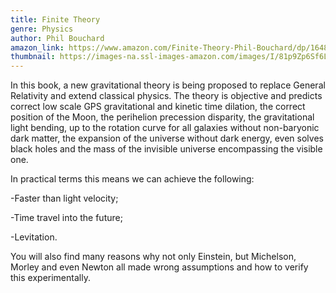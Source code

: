 ```yaml
---
title: Finite Theory
genre: Physics
author: Phil Bouchard
amazon_link: https://www.amazon.com/Finite-Theory-Phil-Bouchard/dp/164895300X/ref=sr_1_1?crid=K5DQDJDIRZ8Z&keywords=9781648953002&qid=1643614364&sprefix=%2Caps%2C578&sr=8-1
thumbnail: https://images-na.ssl-images-amazon.com/images/I/81p9Zp6Sf6L.jpg
---
```

In this book, a new gravitational theory is being proposed to replace General Relativity and extend classical physics. The theory is objective and predicts correct low scale GPS gravitational and kinetic time dilation, the correct position of the Moon, the perihelion precession disparity, the gravitational light bending, up to the rotation curve for all galaxies without non-baryonic dark matter, the expansion of the universe without dark energy, even solves black holes and the mass of the invisible universe encompassing the visible one.

In practical terms this means we can achieve the following:

\-Faster than light velocity;

\-Time travel into the future;

\-Levitation.

You will also find many reasons why not only Einstein, but Michelson, Morley and even Newton all made wrong assumptions and how to verify this experimentally.